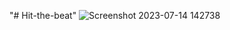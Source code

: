 "# Hit-the-beat" 
![Screenshot 2023-07-14 142738](https://github.com/Rishabh1662/Hit-the-beat/assets/130847211/586f431d-574e-407c-88b7-1e7874fd13a6)

